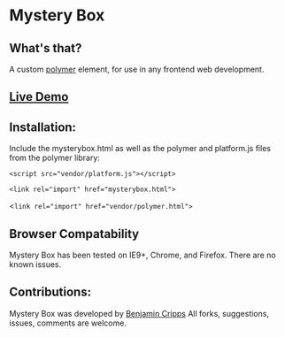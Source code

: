 Mystery Box
===========

What's that?
---------------

A custom [polymer](http://www.polymer-project.org/) element, for use in any frontend web development.

[Live Demo](http://benjamincripps.com/mysterybox)
-------------------------------------------------

Installation:
-------------

Include the mysterybox.html as well as the polymer and platform.js files from the polymer library:
 
`<script src="vendor/platform.js"></script>`

`<link rel="import" href="mysterybox.html">`

<`link rel="import" href="vendor/polymer.html">`

Browser Compatability
---------------------

Mystery Box has been tested on IE9+, Chrome, and Firefox. There are no known issues.

Contributions:
--------------

Mystery Box was developed by [Benjamin Cripps](mailto:ben@benjamincripps.com) All forks, suggestions, issues, comments are welcome.